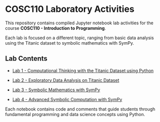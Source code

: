 # COSC110 Laboratory Activities

This repository contains compiled Jupyter notebook lab activities for the course **COSC110 - Introduction to Programming**.

Each lab is focused on a different topic, ranging from basic data analysis using the Titanic dataset to symbolic mathematics with SymPy.

## Lab Contents

- [Lab 1 - Computational Thinking with the Titanic Dataset using Python](./Laboratory%20Activity%20%231%20Computational%20Thinking%20with%20the%20Titanic%20Dataset%20using%20Python/lab1_titanic_Macrohon.ipynb)

- [Lab 2 - Exploratory Data Analysis on Titanic Dataset](./lab2_titanic_Macrohon.ipynb)
- [Lab 3 - Symbolic Mathematics with SymPy](./lab3_sympy_Macrohon.ipynb)
- [Lab 4 - Advanced Symbolic Computation with SymPy](./lab4_sympy_Macrohon.ipynb)

Each notebook contains code and comments that guide students through fundamental programming and data science concepts using Python.
